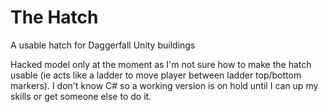 # The Hatch
 A usable hatch for Daggerfall Unity buildings

Hacked model only at the moment as I'm not sure how to make the hatch usable (ie acts like a ladder to move player between ladder top/bottom markers). I don't know C# so a working version is on hold until I can up my skills or get someone else to do it.
